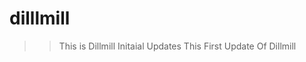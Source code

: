 # dilllmill

<!-- Date: 27-03-2021 -->
>> This is Dillmill Initaial Updates
>> This First Update Of Dillmill